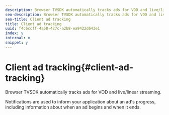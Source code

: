 ```yaml
---
description: Browser TVSDK automatically tracks ads for VOD and live/linear streaming.
seo-description: Browser TVSDK automatically tracks ads for VOD and live/linear streaming.
seo-title: Client ad tracking
title: Client ad tracking
uuid: f4c6ccff-4a58-427c-a2b8-ea9422d643e1
index: y
internal: n
snippet: y
---
```


# Client ad tracking{#client-ad-tracking}

Browser TVSDK automatically tracks ads for VOD and live/linear streaming.

Notifications are used to inform your application about an ad's progress, including information about when an ad begins and when it ends. 
